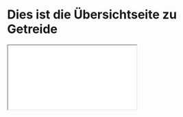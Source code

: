 # Dies ist die Übersichtseite zu Getreide
<link rel="stylesheet" href="/styles.css">

<iframe class="pdf-viewer" src="Getreide-Schaubild.pdf">
  Your browser does not support PDFs. <a href="Getreide-Schaubild.pdf">Download the PDF</a>.
</iframe>
